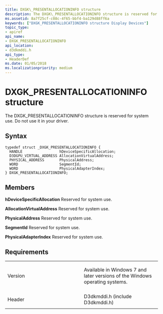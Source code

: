 ```yaml
---
title: DXGK\_PRESENTALLOCATIONINFO structure
description: The DXGK\_PRESENTALLOCATIONINFO structure is reserved for system use. Do not use it in your driver.
ms.assetid: 8a7f25cf-c08c-4f65-bbf4-ba129d88ff6a
keywords: ["DXGK_PRESENTALLOCATIONINFO structure Display Devices"]
topic_type:
- apiref
api_name:
- DXGK_PRESENTALLOCATIONINFO
api_location:
- d3dkmddi.h
api_type:
- HeaderDef
ms.date: 01/05/2018
ms.localizationpriority: medium
---
```


# DXGK\_PRESENTALLOCATIONINFO structure


The DXGK\_PRESENTALLOCATIONINFO structure is reserved for system use. Do not use it in your driver.

Syntax
------

```ManagedCPlusPlus
typedef struct _DXGK_PRESENTALLOCATIONINFO {
  HANDLE                 hDeviceSpecificAllocation;
  D3DGPU_VIRTUAL_ADDRESS AllocationVirtualAddress;
  PHYSICAL_ADDRESS       PhysicalAddress;
  WORD                   SegmentId;
  WORD                   PhysicalAdapterIndex;
} DXGK_PRESENTALLOCATIONINFO;
```

Members
-------

**hDeviceSpecificAllocation**
Reserved for system use.

**AllocationVirtualAddress**
Reserved for system use.

**PhysicalAddress**
Reserved for system use.

**SegmentId**
Reserved for system use.

**PhysicalAdapterIndex**
Reserved for system use.

Requirements
------------

<table>
<colgroup>
<col width="50%" />
<col width="50%" />
</colgroup>
<tbody>
<tr class="odd">
<td align="left"><p>Version</p></td>
<td align="left"><p>Available in Windows 7 and later versions of the Windows operating systems.</p></td>
</tr>
<tr class="even">
<td align="left"><p>Header</p></td>
<td align="left">D3dkmddi.h (include D3dkmddi.h)</td>
</tr>
</tbody>
</table>

 

 





